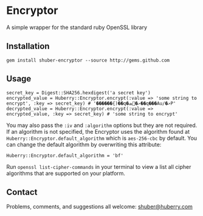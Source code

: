 Encryptor
=========

A simple wrapper for the standard ruby OpenSSL library


Installation
------------

	gem install shuber-encryptor --source http://gems.github.com


Usage
-----

	secret_key = Digest::SHA256.hexdigest('a secret key')
	encrypted_value = Huberry::Encryptor.encrypt(:value => 'some string to encrypt', :key => secret_key) # '������{)��q�ށ�ܣ��q���Au/�ޜP'
	decrypted_value = Huberry::Encryptor.encrypt(:value => encrypted_value, :key => secret_key) # 'some string to encrypt'

You may also pass the `:iv` and `:algorithm` options but they are not required. If an algorithm is not specified, the Encryptor uses
the algorithm found at `Huberry::Encryptor.default_algorithm` which is `aes-256-cbc` by default. You can change the default algorithm 
by overwriting this attribute:

	Huberry::Encryptor.default_algorithm = 'bf'

Run `openssl list-cipher-commands` in your terminal to view a list all cipher algorithms that are supported on your platform.


Contact
-------

Problems, comments, and suggestions all welcome: [shuber@huberry.com](mailto:shuber@huberry.com)